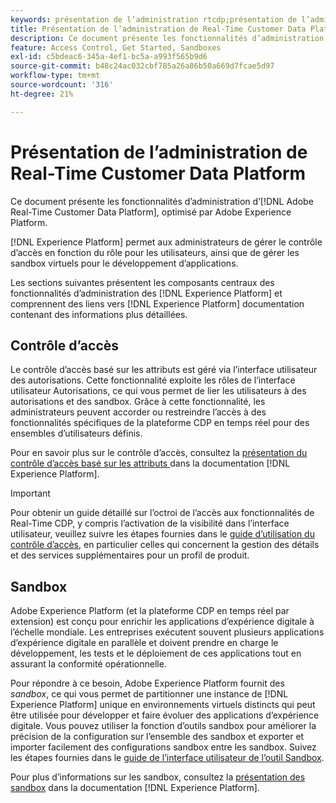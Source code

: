 ```yaml
---
keywords: présentation de l’administration rtcdp;présentation de l’administration
title: Présentation de l’administration de Real-Time Customer Data Platform
description: Ce document présente les fonctionnalités d’administration d’Adobe Real-Time Customer Data Platform, optimisé par Adobe Experience Platform.
feature: Access Control, Get Started, Sandboxes
exl-id: c5bdeac6-345a-4ef1-bc5a-a993f565b9d6
source-git-commit: b48c24ac032cbf785a26a86b50a669d7fcae5d97
workflow-type: tm+mt
source-wordcount: '316'
ht-degree: 21%

---
```


# Présentation de l’administration de Real-Time Customer Data Platform

Ce document présente les fonctionnalités d’administration d’[!DNL Adobe Real-Time Customer Data Platform], optimisé par Adobe Experience Platform.

[!DNL Experience Platform] permet aux administrateurs de gérer le contrôle d’accès en fonction du rôle pour les utilisateurs, ainsi que de gérer les sandbox virtuels pour le développement d’applications.

Les sections suivantes présentent les composants centraux des fonctionnalités d’administration des [!DNL Experience Platform] et comprennent des liens vers [!DNL Experience Platform] documentation contenant des informations plus détaillées.

## Contrôle d’accès

Le contrôle d’accès basé sur les attributs est géré via l’interface utilisateur des autorisations. Cette fonctionnalité exploite les rôles de l’interface utilisateur Autorisations, ce qui vous permet de lier les utilisateurs à des autorisations et des sandbox. Grâce à cette fonctionnalité, les administrateurs peuvent accorder ou restreindre l’accès à des fonctionnalités spécifiques de la plateforme CDP en temps réel pour des ensembles d’utilisateurs définis.

Pour en savoir plus sur le contrôle d’accès, consultez la [ présentation du contrôle d’accès basé sur les attributs ](/help/access-control/abac/overview.md) dans la documentation [!DNL Experience Platform].

>[!IMPORTANT]
>
>Pour obtenir un guide détaillé sur l’octroi de l’accès aux fonctionnalités de Real-Time CDP, y compris l’activation de la visibilité dans l’interface utilisateur, veuillez suivre les étapes fournies dans le [guide d’utilisation du contrôle d’accès](../../access-control/ui/overview.md), en particulier celles qui concernent la gestion des détails et des services supplémentaires pour un profil de produit.

## Sandbox

Adobe Experience Platform (et la plateforme CDP en temps réel par extension) est conçu pour enrichir les applications d’expérience digitale à l’échelle mondiale. Les entreprises exécutent souvent plusieurs applications d’expérience digitale en parallèle et doivent prendre en charge le développement, les tests et le déploiement de ces applications tout en assurant la conformité opérationnelle.

Pour répondre à ce besoin, Adobe Experience Platform fournit des *sandbox*, ce qui vous permet de partitionner une instance de [!DNL Experience Platform] unique en environnements virtuels distincts qui peut être utilisée pour développer et faire évoluer des applications d’expérience digitale. Vous pouvez utiliser la fonction d’outils sandbox pour améliorer la précision de la configuration sur l’ensemble des sandbox et exporter et importer facilement des configurations sandbox entre les sandbox. Suivez les étapes fournies dans le [guide de l’interface utilisateur de l’outil Sandbox](../../sandboxes/ui/sandbox-tooling.md).

Pour plus d’informations sur les sandbox, consultez la [présentation des sandbox](../../sandboxes/home.md) dans la documentation [!DNL Experience Platform].
